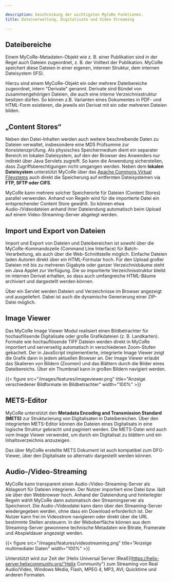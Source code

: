 ```yaml
---

description: beschreibung der wichtigsten MyCoRe Funktionen.
title: Dateiverwaltung, Digitalisate und Video Streaming

---
```


## Dateibereiche

Einem MyCoRe-Metadaten-Objekt wie z. B. einer Publikation sind in der Regel auch Dateien zugeordnet,
z. B. der Volltext der Publikation. MyCoRe speichert diese Dateien in einer eigenen, internen Struktur, dem
internen Dateisystem (IFS).

Hierzu sind einem MyCoRe-Objekt ein oder mehrere Dateibereiche zugeordnet, intern "Derivate" genannt.
Derivate sind Bündel von zusammengehörigen Dateien, die auch eine interne Verzeichnisstruktur besitzen dürfen.
So können z.B. Varianten eines Dokumentes in PDF- und HTML-Form existieren, die jeweils ein Derivat mit
ein oder mehreren Dateien bilden.

## „Content Stores“

Neben den Datei-Inhalten werden auch weitere beschreibende Daten zu Dateien verwaltet,
insbesondere eine MD5 Prüfsumme zur Konsistenzprüfung. Als physisches Speichermedium dient ein separater Bereich
im lokalen Dateisystem, auf den der Browser des Anwenders nur indirekt über Java Servlets zugreift.
So kann die Anwendung sicherstellen, dass Zugriffsberechtigungen nicht umgangen werden. Neben dem **lokalen Dateisystem**
unterstützt MyCoRe über das [Apache Commons Virtual Fileystems](http://commons.apache.org/proper/commons-vfs/filesystems.html)
auch direkt die Speicherung auf entfernten Dateisystemen via <strong>FTP, SFTP oder CIFS</strong>.

MyCoRe kann mehrere solcher Speicherorte für Dateien (Content Stores) parallel verwenden.
Anhand von Regeln wird für die importierte Datei ein entsprechender Content Store gewählt.
So können etwa Audio-/Videodateien anhand ihrer Dateiendung automatisch beim Upload auf
einem Video-Streaming-Server abgelegt werden.

## Import und Export von Dateien

Import und Export von Dateien und Dateibereichen ist sowohl über die
MyCoRe-Kommandozeile (Command Line Interface) für Batch-Verarbeitung,
als auch über die Web-Schnittstelle möglich.
Einfache Dateien laden Autoren direkt über ein HTML-Formular hoch.
Für den Upload großer Dateien mit bis zu mehreren Gigabyte oder ganzer Verzeichnisbäume
steht ein Java Applet zur Verfügung. Die so importierte Verzeichnisstruktur bleibt im internen Derivat erhalten,
so dass auch umfangreiche HTML-Bäume archiviert und dargestellt werden können.

Über ein Servlet werden Dateien und Verzeichnisse im Browser angezeigt und ausgeliefert.
Dabei ist auch die dynamische Generierung einer ZIP-Datei möglich.

## Image Viewer

Das MyCoRe Image Viewer Modul realisiert einen Bildbetrachter für
hochauflösende Digitalisate oder große Grafikdateien (z. B. Landkarten).
Formate wie hochauflösende TIFF Dateien werden direkt in MyCoRe importiert und
serverseitig automatisch in verschiedenen Zoom-Stufen gekachelt.
Der in JavaScript implementierte, integrierte Image Viewer zeigt die Grafik dann in jedem aktuellen Browser an.
Der Image Viewer erlaubt das Skalieren von Bildern (Zoomen) und das Blättern durch die Bilder eines Dateibereichs.
Über ein Thumbnail kann in großen Bildern navigiert werden.

{{< figure src="/images/features/imageviewer.png"  title="Anzeige verschiedener Bildformate im Bildbetrachter" width="100%" >}}

## METS-Editor

MyCoRe unterstützt den **Metadata Encoding and Transmission Standard (METS)** zur Strukturierung
von Digitalisaten in Dateibereichen. Über den integrierten METS-Editor können die Dateien eines Digitalisats
in eine logische Struktur gebracht und paginiert werden. Die METS-Datei wird auch vom Image Viewer verwendet,
um durch ein Digitalisat zu blättern und ein Inhaltsverzeichnis anzuzeigen.

Das über MyCoRe erstellte METS Dokument ist auch kompatibel zum DFG-Viewer, über den Digitalisate
so alternativ dargestellt werden können.

## Audio-/Video-Streaming

MyCoRe kann transparent einen Audio-/Video-Streaming-Server als Ablageort für Dateien integrieren.
Der Nutzer importiert eine Datei bzw. lädt sie über den Webbrowser hoch.
Anhand der Dateiendung und hinterlegter Regeln wählt MyCoRe dann
automatisch den Streamingserver als Speicherort. Die Audio-/Videodatei kann dann über den
Streaming-Server wiedergegeben  werden, ohne dass ein Download erforderlich ist.
Der Nutzer kann frei im Videostrom navigieren oder direkt über die URL
bestimmte Stellen ansteuern. In der Weboberfläche können aus dem
Streaming-Server gewonnene technische Metadaten wie Bitrate, Framerate und Abspieldauer angezeigt werden.

{{< figure src="/images/features/videostreaming.png"  title="Anzeige multimedialer Daten" width="100%" >}}

Unterstützt wird zur Zeit der
[Helix Universal Server (Real)](https://helix-server.helixcommunity.org/"Helix Community")
zum Streaming von Real Audio/Video, Windows Media, Flash, MPEG 4, MP3, AVI, Quicktime und anderen Formaten.